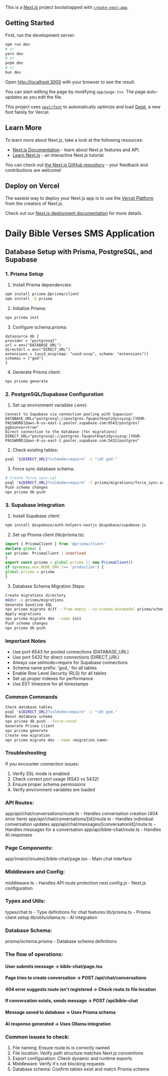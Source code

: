 This is a [Next.js](https://nextjs.org) project bootstrapped with [`create-next-app`](https://nextjs.org/docs/app/api-reference/cli/create-next-app).

## Getting Started

First, run the development server:

```bash
npm run dev
# or
yarn dev
# or
pnpm dev
# or
bun dev
```

Open [http://localhost:3000](http://localhost:3000) with your browser to see the result.

You can start editing the page by modifying `app/page.tsx`. The page auto-updates as you edit the file.

This project uses [`next/font`](https://nextjs.org/docs/app/building-your-application/optimizing/fonts) to automatically optimize and load [Geist](https://vercel.com/font), a new font family for Vercel.

## Learn More

To learn more about Next.js, take a look at the following resources:

- [Next.js Documentation](https://nextjs.org/docs) - learn about Next.js features and API.
- [Learn Next.js](https://nextjs.org/learn) - an interactive Next.js tutorial.

You can check out [the Next.js GitHub repository](https://github.com/vercel/next.js) - your feedback and contributions are welcome!

## Deploy on Vercel

The easiest way to deploy your Next.js app is to use the [Vercel Platform](https://vercel.com/new?utm_medium=default-template&filter=next.js&utm_source=create-next-app&utm_campaign=create-next-app-readme) from the creators of Next.js.

Check out our [Next.js deployment documentation](https://nextjs.org/docs/app/building-your-application/deploying) for more details.



# Daily Bible Verses SMS Application
## Database Setup with Prisma, PostgreSQL, and Supabase
### 1. Prisma Setup
1. Install Prisma dependencies:
```bash
npm install prisma @prisma/client
npm install -D prisma
```

2. Initialize Prisma:
```bash
npx prisma init
```

3. Configure schema.prisma:
```prisma
datasource db {
provider = "postgresql"
url = env("DATABASE_URL")
directUrl = env("DIRECT_URL")
extensions = [uuid_ossp(map: "uuid-ossp", schema: "extensions")]
schemas = ["god"]
}
```

4. Generate Prisma client:
``` bash
npx prisma generate
```

### 2. PostgreSQL/Supabase Configuration

1. Set up environment variables (.env):
```env
Connect to Supabase via connection pooling with Supavisor
DATABASE_URL="postgresql://postgres.fquqnvtknptzdycxyzug:[YOUR-PASSWORD]@aws-0-us-east-1.pooler.supabase.com:6543/postgres?pgbouncer=true"
Direct connection to the database (for migrations)
DIRECT_URL="postgresql://postgres.fquqnvtknptzdycxyzug:[YOUR-PASSWORD]@aws-0-us-east-1.pooler.supabase.com:5432/postgres"
```

2. Check existing tables:
```bash
psql "${DIRECT_URL}?sslmode=require" -c "\dt god."
```

3. Force sync database schema:
```bash
# Create force_sync.sql
psql "${DIRECT_URL}?sslmode=require" -f prisma/migrations/force_sync.sql
Push schema changes
npx prisma db push
```

### 3. Supabase Integration

1. Install Supabase client:
```bash
npm install @supabase/auth-helpers-nextjs @supabase/supabase-js
```

2. Set up Prisma client (lib/prisma.ts):
```typescript
import { PrismaClient } from '@prisma/client'
declare global {
var prisma: PrismaClient | undefined
}
export const prisma = global.prisma || new PrismaClient()
if (process.env.NODE_ENV !== 'production') {
global.prisma = prisma
}
```
3. Database Schema Migration Steps:
```bash
Create migrations directory
mkdir -p prisma/migrations
Generate baseline SQL
npx prisma migrate diff --from-empty --to-schema-datamodel prisma/schema.prisma --script > baseline.sql
Apply migrations
npx prisma migrate dev --name init
Push schema changes
npx prisma db push
```

### Important Notes

- Use port 6543 for pooled connections (DATABASE_URL)
- Use port 5432 for direct connections (DIRECT_URL)
- Always use sslmode=require for Supabase connections
- Schema name prefix: 'god_' for all tables
- Enable Row Level Security (RLS) for all tables
- Set up proper indexes for performance
- Use EST timezone for all timestamps

### Common Commands

```bash
Check database tables
psql "${DIRECT_URL}?sslmode=require" -c "\dt god."
Reset database schema
npx prisma db push --force-reset
Generate Prisma client
npx prisma generate
Create new migration
npx prisma migrate dev --name <migration_name>
```

### Troubleshooting

If you encounter connection issues:
1. Verify SSL mode is enabled
2. Check correct port usage (6543 vs 5432)
3. Ensure proper schema permissions
4. Verify environment variables are loaded

### API Routes:
app/api/chat/conversations/route.ts             - Handles conversation creation (404 error here)
app/api/chat/conversations/[id]/route.ts        - Handles individual conversation updates
app/api/chat/messages/[conversationId]/route.ts - Handles messages for a conversation
app/api/bible-chat/route.ts                     - Handles AI responses

### Page Components:
app/(main)/(routes)/bible-chat/page.tsx         - Main chat interface

### Middleware and Config:
middleware.ts                                   - Handles API route protection
next.config.js                                  - Next.js configuration

### Types and Utils:
types/chat.ts                                   - Type definitions for chat features
lib/prisma.ts                                   - Prisma client setup
lib/utils/ollama.ts                             - AI integration

### Database Schema:      
prisma/schema.prisma                            - Database schema definitions

### The flow of operations:
#### User submits message → bible-chat/page.tsx
#### Page tries to create conversation → POST /api/chat/conversations
#### 404 error suggests route isn't registered → Check route.ts file location
#### If conversation exists, sends message → POST /api/bible-chat
#### Message saved to database → Uses Prisma schema
#### AI response generated → Uses Ollama integration

### Common issues to check:
1. File naming: Ensure route.ts is correctly named
2. File location: Verify path structure matches Next.js conventions
3. Export configuration: Check dynamic and runtime exports
4. Middleware: Verify it's not blocking requests
5. Database schema: Confirm tables exist and match Prisma schema